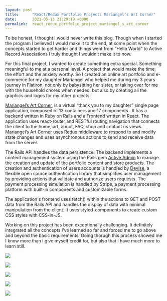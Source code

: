 ```yaml
---
layout: post
title:      "React/Redux Portfolio Project: Mariangel’s Art Corner"
date:       2021-05-13 21:29:19 +0000
permalink:  react_redux_portfolio_project_mariangel_s_art_corner
---
```



To be honest, I thought I would never write this blog. Though when I started the program I believed I would make it to the end, at some point when the concepts started to get harder and things went from “Hello World” to Active Record Associations I truly thought I wouldn’t make it to now. 

For this final project, I wanted to create something extra special. Something meaningful to me at a personal level. A project that would make the time, the effort and the anxiety worthy.  So I created an online art portfolio and e-commerce for my daughter Mariangel who helped me during my 3 years journey in Flatiron, not only by babysitting her sister, or taking over for me with the household chores when needed, but also by creating all the graphics and logos for my other projects.


[Mariangel’s Art Corner](https://github.com/MarielJHoepelman/mariangels-art-corner), is a virtual “thank you to my daughter” single page application, composed of 13 containers and 17 components . It has a backend written in Ruby on Rails and a Frontend written in React. The application uses react-router and  RESTful routing navigation that connects the client to the home, art, about, FAQ, shop and contact us views. [Mariangel’s Art Corner](https://github.com/MarielJHoepelman/mariangels-art-corner) uses Redux middleware to respond to and modify state changes and uses asynchronous actions to send and receive data from the server. 

The Rails API handles the data persistence. The backend implements a content management system using the Rails gem [Active Admin](https://github.com/activeadmin/activeadmin) to manage the creation and update of the portfolio content and store products. The creation and authentication of users accounts is handled by [Devise](https://github.com/heartcombo/devise), a flexible open source authentication library that simplifies user management by providing actions that validate and authorize users requests.  The payment processing simulation is handled by Stripe, a payment processing platform with built-in components and customizable forms. 


The application's frontend uses fetch() within the actions to GET and POST data from the Rails API and handles the display of data with minimal manipulation from the client. It uses styled-components to create custom CSS styles with CSS-in-JS.

Working on this project has been exceptionally challenging. It definitely integrated all the concepts I’ve learned so far and forced me to go above and beyond the basic requirements. Going thorugh this process showed me I know more than I give myself credit for, but also that I have much more to learn still.  

![](https://i.imgur.com/TQvMGHum.png) 

![](https://i.imgur.com/Akdxy6Cm.png)  

![](https://i.imgur.com/HZCqUs9m.png)   

![](https://i.imgur.com/vjtp3kem.png)

![](https://i.imgur.com/YRSVFuBm.png)

